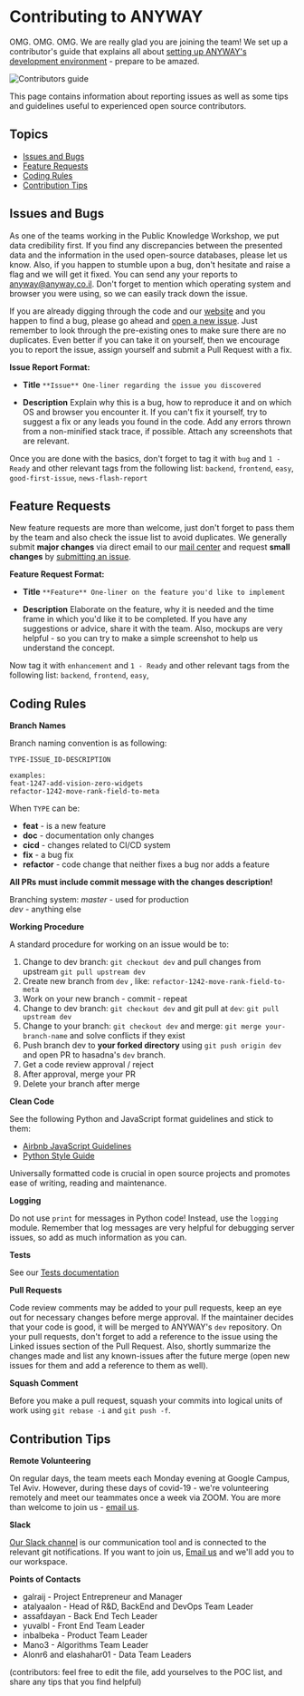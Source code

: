 Contributing to ANYWAY
======================

OMG. OMG. OMG. We are really glad you are joining the team!  We set up a contributor's guide that explains all about [setting up ANYWAY's development environment](DOCKER.md) - prepare to be amazed.

![Contributors guide](../static/img/anyway.png)

This page contains information about reporting issues as well as some tips and
guidelines useful to experienced open source contributors.

## Topics

* [Issues and Bugs](#issues-and-bugs)
* [Feature Requests](#feature-requests)
* [Coding Rules](#coding-rules)
* [Contribution Tips](#contribution-tips)

## Issues and Bugs

As one of the teams working in the Public Knowledge Workshop, we put data
credibility first. If you find any discrepancies between the presented data and
the information in the used open-source databases, please let us know.
Also, if you happen to stumble upon a bug, don't hesitate and raise a flag and we will get it fixed. You can send any your reports to [anyway@anyway.co.il](mailto:anyway@anyway.co.il).
Don't forget to mention which operating system and browser you were using, so we can easily track down the issue.

If you are already digging through the code and our [website](https://www.anyway.co.il) and you happen to find a bug, please go ahead and [open a new issue](https://github.com/hasadna/anyway/issues).
 Just remember to look through the pre-existing ones to make sure there are no duplicates. Even better if you can take it on yourself, then we encourage you to report the issue, assign yourself and submit a Pull Request with a fix.

**Issue Report Format:**

* **Title** `**Issue** One-liner regarding the issue you discovered`

* **Description** Explain why this is a bug, how to reproduce it and on which OS and browser you encounter it. If you can't fix it yourself, try to suggest a fix or any leads you found in the code.
Add any errors thrown from a non-minified stack trace, if possible.
Attach any screenshots that are relevant.

Once you are done with the basics, don't forget to tag it with `bug` and `1 - Ready` and other relevant tags from the following list: `backend`, `frontend`, `easy`, `good-first-issue`, `news-flash-report`

## Feature Requests

New feature requests are more than welcome, just don't forget to pass them by the team and also check the issue list to avoid duplicates.
We generally submit **major changes** via direct email to our [mail center](mailto:anyway@anyway.co.il) and request **small changes** by [submitting an issue](https://github.com/hasadna/anyway/issues).

**Feature Request Format:**

* **Title** `**Feature** One-liner on the feature you'd like to implement`

* **Description** Elaborate on the feature, why it is needed and the time frame in which you'd like it to be completed. If you have any suggestions or advice, share it with the team.
Also, mockups are very helpful - so you can try to make a simple screenshot to help us understand the concept.

Now tag it with `enhancement` and `1 - Ready` and other relevant tags from the following list: `backend`, `frontend`, `easy`,

## Coding Rules

**Branch Names**

Branch naming convention is as following:

```
TYPE-ISSUE_ID-DESCRIPTION

examples:
feat-1247-add-vision-zero-widgets
refactor-1242-move-rank-field-to-meta
```
When `TYPE` can be:
* **feat** - is a new feature
* **doc** - documentation only changes
* **cicd** - changes related to CI/CD system
* **fix** - a bug fix
* **refactor** -  code change that neither fixes a bug nor adds a feature

**All PRs must include commit message with the changes description!**

Branching system:
*master* - used for production <br>
*dev* - anything else <br>

**Working Procedure**

A standard procedure for working on an issue would be to:
1. Change to dev branch: `git checkout dev` and pull changes from upstream `git pull upstream dev`
2. Create new branch from `dev` , like: `refactor-1242-move-rank-field-to-meta`
3. Work on your new branch - commit - repeat
4. Change to dev branch: `git checkout dev` and git pull at `dev`: `git pull upstream dev`
5. Change to your branch: `git checkout dev` and merge: `git merge your-branch-name` and solve conflicts if they exist
6. Push branch dev to **your forked directory** using `git push origin dev` and open PR to hasadna's `dev` branch.
7. Get a code review approval / reject
8. After approval, merge your PR
9. Delete your branch after merge

**Clean Code**

See the following Python and JavaScript format guidelines and stick to them:
* [Airbnb JavaScript Guidelines](https://github.com/airbnb/javascript)
* [Python Style Guide](https://www.python.org/dev/peps/pep-0008/)

Universally formatted code is crucial in open source projects and promotes ease of writing, reading and maintenance.

**Logging**

Do not use `print` for messages in Python code! Instead, use the `logging` module.
Remember that log messages are very helpful for debugging server issues, so add as much information as you can.

**Tests**

See our [Tests documentation](TESTS.md)

**Pull Requests**

Code review comments may be added to your pull requests, keep an eye out for necessary changes before merge approval. If the maintainer decides that your code is good, it will be merged to ANYWAY's `dev` repository.
On your pull requests, don't forget to add a reference to the issue using the Linked issues section of the Pull Request. Also, shortly summarize the changes made and list any
known-issues after the future merge (open new issues for them and add a reference to them as well).

**Squash Comment**

Before you make a pull request, squash your commits into logical units of work using `git rebase -i` and `git push -f`.

## Contribution Tips

**Remote Volunteering**

On regular days, the team meets each Monday evening at Google Campus, Tel Aviv.
However, during these days of covid-19 - we're volunteering remotely and meet our teammates once a week via ZOOM.
You are more than welcome to join us - [email us](mailto:anyway@anyway.co.il).

**Slack**

[Our Slack channel](https://hasadna.slack.com/) is our communication tool and is connected to the relevant git notifications.
If you want to join us, [Email us](mailto:anyway@anyway.co.il) and we'll add you to our workspace.

**Points of Contacts**

* galraij - Project Entrepreneur and Manager
* atalyaalon - Head of R&D, BackEnd and DevOps Team Leader
* assafdayan - Back End Tech Leader
* yuvalbl - Front End Team Leader
* inbalbeka - Product Team Leader
* Mano3 - Algorithms Team Leader
* Alonr6 and elashahar01 - Data Team Leaders

(contributors: feel free to edit the file, add yourselves to the POC list, and share any tips that you find helpful)
